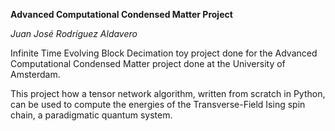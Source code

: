 **Advanced Computational Condensed Matter Project**

*Juan José Rodríguez Aldavero*

Infinite Time Evolving Block Decimation toy project done for the Advanced Computational Condensed Matter project done at the University of Amsterdam.

This project how a tensor network algorithm, written from scratch in Python, can be used to compute the energies of the Transverse-Field Ising spin chain, a paradigmatic quantum system.
